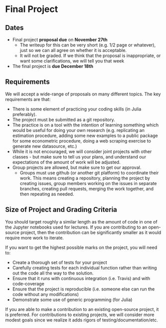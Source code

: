 # Final Project
## Dates
* Final project **proposal due** on **November 27th**
  * The writeup for this can be very short (e.g. 1/2 page or whatever), just so we can all agree on whether it is acceptable.
  * It will not be graded.  If we think that the proposal is inappropriate, or want some clarifications, we will tell you that week
* The final project is **due December 18th**

## Requirements
We will accept a wide-range of proposals on many different topics.  The key requirements are that:
* There is some element of practicing your coding skills (in Julia preferably).
* The project must be submitted as a git repository.
* The practice is on a tool with the intention of learning something which would be useful for doing your own research (e.g. replicating an estimation procedure, adding some new examples to a public package for some econometric procedure, doing a web scraping exercise to generate new datasource, etc.)
* While it is not encouraged, we will consider joint projects with other classes - but make sure to tell us your plans, and understand our expectations of the amount of work will be adjusted. 
* Group projects are allowed, but make sure to get our approval.
   - Groups must use github (or another git platform) to coordinate their work. This means creating a repository, planning the project by creating issues, group members working on the issues in separate branches, creating pull requests, merging the work together, and then repeating as needed.

## Size of Project and Grading Criteria
You should target roughly a similar length as the amount of code in one of the Jupyter notebooks used for lectures.  If you are contributing to an open-source project, then the contribution can be significantly smaller as it would require more work to iterate.

If you want to get the highest possible marks on the project, you will need to:
 * Create a thorough set of tests for your project
 * Carefully creating tests for each individual function rather than writing out the code all the way to the solution.
 * Ensure that it runs with continuous integration (i.e. Travis) and with code-coverage
 * Ensure that the project is reproducible (i.e. someone else can run the code without any modifications)
 * Demonstrate some use of generic programming (for Julia)
 
 If you are able to make a contribution to an existing open-source project, it is preferred. For contributions to existing projects, we will consider more modest goals since we realize it adds rigors of testing/documentation/etc.
